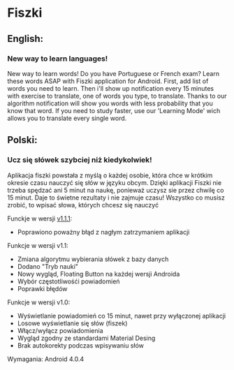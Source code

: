 <h1>Fiszki</h1>
<h2>English:</h2>
<h3>New way to learn languages!</h3>
<p>New way to learn words!
Do you have Portuguese or French exam? Learn these words ASAP with Fiszki application for Android.
First, add list of words you need to learn. Then i'll show up notification every 15 minutes with exercise to translate, one of words you type, to translate.
Thanks to our algorithm notification will show you words with less probability that you know that word.
If you need to study faster, use our 'Learning Mode' wich allows you to translate every single word.</p>



<h2>Polski:</h2>
<h3>Ucz się słówek szybciej niż kiedykolwiek!</h3>
<p>Aplikacja fiszki powstała z myślą o każdej osobie, która chce w krótkim okresie czasu nauczyć się słów w języku obcym.
Dzięki aplikacji Fiszki nie trzeba spędzać ani 5 minut na naukę, ponieważ uczysz sie przez chwilę co 15 minut.
Daje to świetne rezultaty i nie zajmuje czasu! 
Wszystko co musisz zrobić, to wpisać słowa, których chcesz się nauczyć</p>

Funckje w wersji <a href="http://d-h.st/kjhc">v1.1.1</a>:
<ul><li>Poprawiono poważny błąd z nagłym zatrzymaniem aplikacji</li></ul>

Funkcje w wersji v1.1:
<ul><li>Zmiana algorytmu wybierania słówek z bazy danych</li>
<li>Dodano "Tryb nauki"</li>
<li>Nowy wygląd, Floating Button na każdej wersji Androida</li>
<li>Wybór częstotliwośći powiadomień</li>
<li>Poprawki błędów</li>
</ul>

Funkcje w wersji v1.0:
<ul><li>Wyświetlanie powiadomień co 15 minut, nawet przy wyłączonej aplikacji</li>
<li>Losowe wyświetlanie się słów (fiszek)</li>
<li>Włącz/wyłącz powiadomienia</li>
<li>Wygląd zgodny ze standardami Material Desing</li>
<li>Brak autokorekty podczas wpisywaniu słów</li></ul>

Wymagania: Android 4.0.4